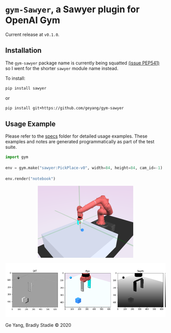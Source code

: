 # `gym-Sawyer`, a Sawyer plugin for OpenAI Gym

Current release at `v0.1.0`.

## Installation

The `gym-sawyer` package name is currently being squatted [(issue PEP541)](https://github.com/pypa/pypi-support/issues/423) so I went for the shorter `sawyer` module name instead.

To install:
```bash
pip install sawyer
```
or
```bash
pip install git+https://github.com/geyang/gym-sawyer
```

## Usage Example

Please refer to the [specs](./specs) folder for detailed
usage examples. These examples and notes are generated
programmatically as part of the test suite.

```python
import gym

env = gym.make("sawyer:PickPlace-v0", width=84, height=84, cam_id=-1)

env.render("notebook")
```

<p align="center">
<img width="300px" src="figures/PickPlace-v0-human.png"/>
</p>

![figures/PickPlace-v0.png](figures/PickPlace-v0.png)

Ge Yang, Bradly Stadie © 2020
